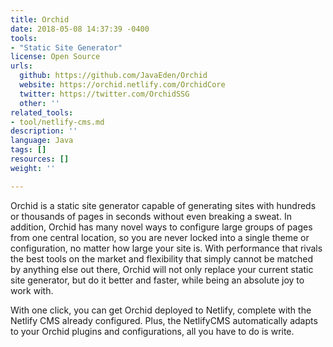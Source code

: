 ```yaml
---
title: Orchid
date: 2018-05-08 14:37:39 -0400
tools:
- "Static Site Generator"
license: Open Source
urls:
  github: https://github.com/JavaEden/Orchid
  website: https://orchid.netlify.com/OrchidCore
  twitter: https://twitter.com/OrchidSSG
  other: ''
related_tools:
- tool/netlify-cms.md
description: ''
language: Java
tags: []
resources: []
weight: ''

---
```

Orchid is a static site generator capable of generating sites with hundreds or thousands of pages in seconds without even breaking a sweat. In addition, Orchid has many novel ways to configure large groups of pages from one central location, so you are never locked into a single theme or configuration, no matter how large your site is. With performance that rivals the best tools on the market and flexibility that simply cannot be matched by anything else out there, Orchid will not only replace your current static site generator, but do it better and faster, while being an absolute joy to work with.

With one click, you can get Orchid deployed to Netlify, complete with the Netlify CMS already configured. Plus, the NetlifyCMS automatically adapts to your Orchid plugins and configurations, all you have to do is write.